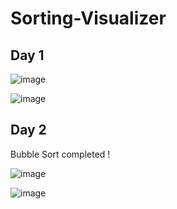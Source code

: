 # Sorting-Visualizer

## Day 1
![image](https://user-images.githubusercontent.com/72924364/172023579-1d53d9c4-b9cb-4f7a-96bf-b0d959e64d23.png)

![image](https://user-images.githubusercontent.com/72924364/172023585-bb5dbb55-7467-4e43-b2ff-7586842898e8.png)

## Day 2
Bubble Sort completed !

![image](https://user-images.githubusercontent.com/72924364/172067724-9410d187-12f1-4bfc-be63-2998ad129216.png)

![image](https://user-images.githubusercontent.com/72924364/172067734-b2bbc530-8bf0-4188-b687-45d2b5bf5642.png)
